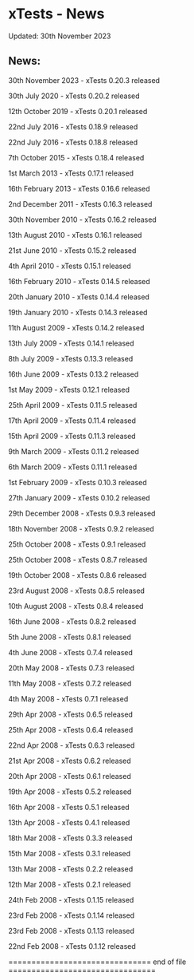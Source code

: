 xTests - News
=============

Updated:    30th November 2023



## News:

  30th November 2023    -   xTests 0.20.3 released

  30th July 2020        -   xTests 0.20.2 released

  12th October 2019     -   xTests 0.20.1 released

  22nd July 2016        -   xTests 0.18.9 released

  22nd July 2016        -   xTests 0.18.8 released

  7th October 2015      -   xTests 0.18.4 released

  1st March 2013        -   xTests 0.17.1 released

  16th February 2013    -   xTests 0.16.6 released

  2nd December 2011     -   xTests 0.16.3 released

  30th November 2010    -   xTests 0.16.2 released

  13th August 2010      -   xTests 0.16.1 released

  21st June 2010        -   xTests 0.15.2 released

  4th April 2010        -   xTests 0.15.1 released

  16th February 2010    -   xTests 0.14.5 released

  20th January 2010     -   xTests 0.14.4 released

  19th January 2010     -   xTests 0.14.3 released

  11th August 2009      -   xTests 0.14.2 released

  13th July 2009        -   xTests 0.14.1 released

  8th July 2009         -   xTests 0.13.3 released

  16th June 2009        -   xTests 0.13.2 released

  1st May 2009          -   xTests 0.12.1 released

  25th April 2009       -   xTests 0.11.5 released

  17th April 2009       -   xTests 0.11.4 released

  15th April 2009       -   xTests 0.11.3 released

  9th March 2009        -   xTests 0.11.2 released

  6th March 2009        -   xTests 0.11.1 released

  1st February 2009     -   xTests 0.10.3 released

  27th January 2009     -   xTests 0.10.2 released

  29th December 2008    -   xTests 0.9.3 released

  18th November 2008    -   xTests 0.9.2 released

  25th October 2008     -   xTests 0.9.1 released

  25th October 2008     -   xTests 0.8.7 released

  19th October 2008     -   xTests 0.8.6 released

  23rd August 2008      -   xTests 0.8.5 released

  10th August 2008      -   xTests 0.8.4 released

  16th June 2008        -   xTests 0.8.2 released

  5th June 2008         -   xTests 0.8.1 released

  4th June 2008         -   xTests 0.7.4 released

  20th May 2008         -   xTests 0.7.3 released

  11th May 2008         -   xTests 0.7.2 released

  4th May 2008          -   xTests 0.7.1 released

  29th Apr 2008         -   xTests 0.6.5 released

  25th Apr 2008         -   xTests 0.6.4 released

  22nd Apr 2008         -   xTests 0.6.3 released

  21st Apr 2008         -   xTests 0.6.2 released

  20th Apr 2008         -   xTests 0.6.1 released

  19th Apr 2008         -   xTests 0.5.2 released

  16th Apr 2008         -   xTests 0.5.1 released

  13th Apr 2008         -   xTests 0.4.1 released

  18th Mar 2008         -   xTests 0.3.3 released

  15th Mar 2008         -   xTests 0.3.1 released

  13th Mar 2008         -   xTests 0.2.2 released

  12th Mar 2008         -   xTests 0.2.1 released

  24th Feb 2008         -   xTests 0.1.15 released

  23rd Feb 2008         -   xTests 0.1.14 released

  23rd Feb 2008         -   xTests 0.1.13 released

  22nd Feb 2008         -   xTests 0.1.12 released

=============================== end of file ================================

